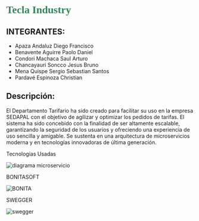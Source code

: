 <h1 style="color:#2E8B57; font-family:'Times New Roman';">Tecla Industry</h1>

## INTEGRANTES:
- Apaza Andaluz Diego Francisco
- Benavente Aguirre Paolo Daniel
- Condori Machaca Saul Arturo
- Chancayauri Soncco Jesus Bruno
- Mena Quispe Sergio Sebastian Santos
- Pardavé Espinoza Christian

## Descripción:
El Departamento Tarifario ha sido creado para facilitar su uso en la empresa SEDAPAL con el objetivo de agilizar y optimizar los pedidos de tarifas. El sistema ha sido concebido con la finalidad de ser altamente escalable, garantizando la seguridad de los usuarios y ofreciendo una experiencia de uso sencilla y amigable. Se sustenta en una arquitectura de microservicios moderna y en tecnologías innovadoras de última generación.

Tecnologias Usadas

![diagrama microservicio](https://github.com/user-attachments/assets/e47f2e57-01f9-45fa-aeb1-5286daecfe92)

BONITASOFT

![BONITA](https://github.com/user-attachments/assets/001eda68-66c9-485b-84da-096eda894ff6)

SWEGGER

![swegger](https://github.com/user-attachments/assets/99626d7a-89e3-485f-a245-85540743d818)

